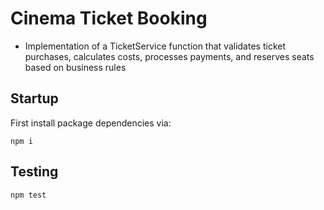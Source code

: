 # Cinema Ticket Booking

- Implementation of a TicketService function that validates ticket purchases, calculates costs, processes payments, and reserves seats based on business rules

## Startup

First install package dependencies via:

```
npm i
```

## Testing

```
npm test
```
